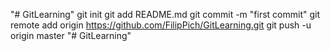 "# GitLearning"  git init git add README.md git commit -m "first commit" git remote add origin https://github.com/FilipPich/GitLearning.git git push -u origin master
"# GitLearning" 
